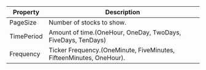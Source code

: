 ﻿   Property						|  Description																											
--------------------------------|-------------------------------------------------------------------------------------------
PageSize						| Number of stocks to show.														
TimePeriod						| Amount of time.(OneHour, OneDay, TwoDays, FiveDays, TenDays)						
Frequency						| Ticker Frequency.(OneMinute, FiveMinutes, FifteenMinutes, OneHour).															
